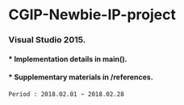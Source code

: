 # CGIP-Newbie-IP-project
### Visual Studio 2015.
#### * Implementation details in main().
#### * Supplementary materials in /references.

```
Period : 2018.02.01 ~ 2018.02.28
```